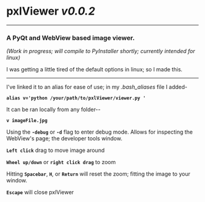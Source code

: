 # **pxlViewer**  *v0.0.2*
-----------------------------------
### **A PyQt and WebView based image viewer.**


*(Work in progress; will compile to PyInstaller shortly; currently intended for linux)*


I was getting a little tired of the default options in linux; so I made this.

______________________________

I've linked it to an alias for ease of use; in my *.bash_aliases* file I added-

**`alias v='python /your/path/to/pxlViewer/viewer.py '`**


It can be ran locally from any folder--

**`v imageFile.jpg`**

Using the **`-debug`** or **`-d`** flag to enter debug mode.  Allows for inspecting the WebView's page; the developer tools window.

**`Left click`** drag to move image around

**`Wheel up/down`** or **`right click drag`** to zoom

Hitting **`Spacebar`**, **`H`**, or **`Return`** will reset the zoom; fitting the image to your window.

**`Escape`** will close pxlViewer

